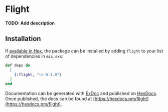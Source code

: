 # Flight

**TODO: Add description**

## Installation

If [available in Hex](https://hex.pm/docs/publish), the package can be installed
by adding `flight` to your list of dependencies in `mix.exs`:

```elixir
def deps do
  [
    {:flight, "~> 0.1.0"}
  ]
end
```

Documentation can be generated with [ExDoc](https://github.com/elixir-lang/ex_doc)
and published on [HexDocs](https://hexdocs.pm). Once published, the docs can
be found at [https://hexdocs.pm/flight](https://hexdocs.pm/flight).

